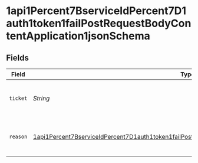 # 1api1Percent7BserviceIdPercent7D1auth1token1failPostRequestBodyContentApplication1jsonSchema


## Fields

| Field                                                                                                                                                                                                                                 | Type                                                                                                                                                                                                                                  | Required                                                                                                                                                                                                                              | Description                                                                                                                                                                                                                           |
| ------------------------------------------------------------------------------------------------------------------------------------------------------------------------------------------------------------------------------------- | ------------------------------------------------------------------------------------------------------------------------------------------------------------------------------------------------------------------------------------- | ------------------------------------------------------------------------------------------------------------------------------------------------------------------------------------------------------------------------------------- | ------------------------------------------------------------------------------------------------------------------------------------------------------------------------------------------------------------------------------------- |
| `ticket`                                                                                                                                                                                                                              | *String*                                                                                                                                                                                                                              | :heavy_check_mark:                                                                                                                                                                                                                    | The ticket issued from Authlete `/auth/token` API.<br/>                                                                                                                                                                               |
| `reason`                                                                                                                                                                                                                              | [1api1Percent7BserviceIdPercent7D1auth1token1failPostRequestBodyContentApplication1jsonSchemaReason](../../models/components/Oneapi1Percent7BserviceIdPercent7D1auth1token1failPostRequestBodyContentApplication1jsonSchemaReason.md) | :heavy_check_mark:                                                                                                                                                                                                                    | The reason of the failure of the token request.<br/>                                                                                                                                                                                  |